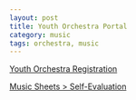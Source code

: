 ```yaml
---
layout: post 
title: Youth Orchestra Portal
category: music
tags: orchestra, music 
---
```


<p>
<a href="https://forms.gle/vUGKvUTfJLGcbdRWA" target="_blank">Youth Orchestra Registration</a>
</p>


<p>
<a href="https://drive.google.com/drive/folders/1J70Ru1PZzgqaW6sI0a8x_1yg3jAjhhKG?usp=sharing" target="_blank">Music Sheets&nbsp;&gt;&nbsp;Self-Evaluation </a>
</p>
